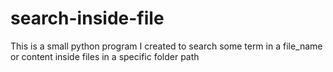 # search-inside-file
This is a small python program I created to search some term in a file_name or content inside files in a specific folder path
